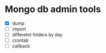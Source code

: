 # Mongo db admin tools
- [x] dump
- [ ] import
- [ ] differetnt folders by day
- [ ] crontab
- [ ] callback
